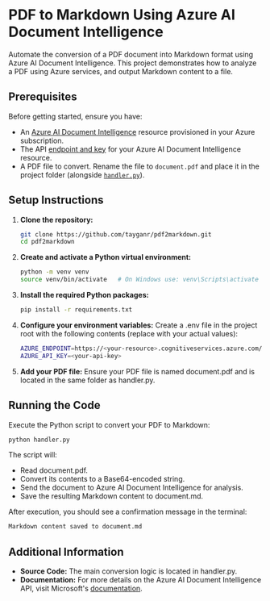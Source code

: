 # PDF to Markdown Using Azure AI Document Intelligence

Automate the conversion of a PDF document into Markdown format using Azure AI Document Intelligence. This project demonstrates how to analyze a PDF using Azure services, and output Markdown content to a file.

## Prerequisites

Before getting started, ensure you have:

- An [Azure AI Document Intelligence](https://learn.microsoft.com/en-us/azure/ai-services/document-intelligence/how-to-guides/create-document-intelligence-resource) resource provisioned in your Azure subscription.
- The API [endpoint and key](https://learn.microsoft.com/en-us/azure/ai-services/document-intelligence/how-to-guides/create-document-intelligence-resource?view=doc-intel-4.0.0#get-endpoint-url-and-keys) for your Azure AI Document Intelligence resource.
- A PDF file to convert. Rename the file to `document.pdf` and place it in the project folder (alongside [`handler.py`](handler.py)).

## Setup Instructions

1. **Clone the repository:**

   ```sh
   git clone https://github.com/tayganr/pdf2markdown.git
   cd pdf2markdown
   ```

2. **Create and activate a Python virtual environment:**

    ```sh
    python -m venv venv
    source venv/bin/activate   # On Windows use: venv\Scripts\activate
    ```

3. **Install the required Python packages:**

    ```sh
    pip install -r requirements.txt
    ```

4. **Configure your environment variables:** Create a .env file in the project root with the following contents (replace with your actual values):

    ```sh
    AZURE_ENDPOINT=https://<your-resource>.cognitiveservices.azure.com/
    AZURE_API_KEY=<your-api-key>
    ```

5. **Add your PDF file:** Ensure your PDF file is named document.pdf and is located in the same folder as handler.py.

## Running the Code

Execute the Python script to convert your PDF to Markdown:

```sh
python handler.py
```

The script will:

- Read document.pdf.
- Convert its contents to a Base64-encoded string.
- Send the document to Azure AI Document Intelligence for analysis.
- Save the resulting Markdown content to document.md.


After execution, you should see a confirmation message in the terminal:

```sh
Markdown content saved to document.md
```

## Additional Information

- **Source Code:** The main conversion logic is located in handler.py.
- **Documentation:** For more details on the Azure AI Document Intelligence API, visit Microsoft's [documentation](https://learn.microsoft.com/en-us/python/api/overview/azure/ai-documentintelligence-readme).